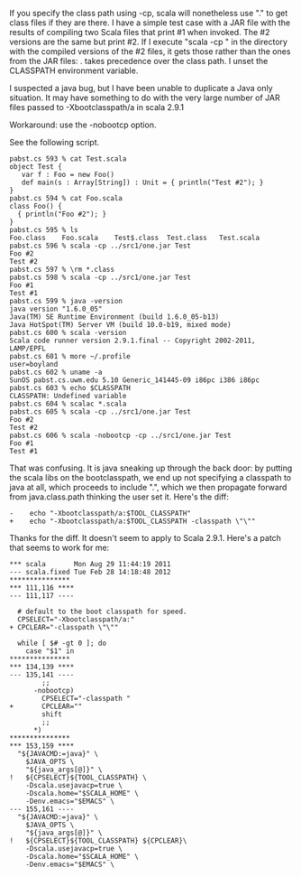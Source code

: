 If you specify the class path using -cp, scala
will nonetheless use "." to get class files if they are there.
I have a simple test case with a JAR file with the results of compiling
two Scala files that print #1 when invoked.  The #2 versions are the
same but print #2.  If I execute "scala -cp <JARFILE>" in the directory
with the compiled versions of the #2 files, it gets those rather than the
ones from the JAR files: . takes precedence over the class path.
I unset the CLASSPATH environment variable.

I suspected a java bug, but I have been unable to duplicate a Java only
situation.  It may have something to do with the very large number of
JAR files passed to -Xbootclasspath/a in scala 2.9.1

Workaround: use the -nobootcp option.

See the following script.
```
pabst.cs 593 % cat Test.scala
object Test {
   var f : Foo = new Foo()
   def main(s : Array[String]) : Unit = { println("Test #2"); }
}
pabst.cs 594 % cat Foo.scala
class Foo() {
  { println("Foo #2"); }
}
pabst.cs 595 % ls
Foo.class    Foo.scala    Test$.class  Test.class   Test.scala
pabst.cs 596 % scala -cp ../src1/one.jar Test
Foo #2
Test #2
pabst.cs 597 % \rm *.class
pabst.cs 598 % scala -cp ../src1/one.jar Test
Foo #1
Test #1
pabst.cs 599 % java -version
java version "1.6.0_05"
Java(TM) SE Runtime Environment (build 1.6.0_05-b13)
Java HotSpot(TM) Server VM (build 10.0-b19, mixed mode)
pabst.cs 600 % scala -version
Scala code runner version 2.9.1.final -- Copyright 2002-2011, LAMP/EPFL
pabst.cs 601 % more ~/.profile
user=boyland
pabst.cs 602 % uname -a
SunOS pabst.cs.uwm.edu 5.10 Generic_141445-09 i86pc i386 i86pc
pabst.cs 603 % echo $CLASSPATH
CLASSPATH: Undefined variable
pabst.cs 604 % scalac *.scala
pabst.cs 605 % scala -cp ../src1/one.jar Test
Foo #2
Test #2
pabst.cs 606 % scala -nobootcp -cp ../src1/one.jar Test
Foo #1
Test #1
```
That was confusing.  It is java sneaking up through the back door: by putting the scala libs on the bootclasspath, we end up not specifying a classpath to java at all, which proceeds to include ".", which we then propagate forward from java.class.path thinking the user set it.
Here's the diff:

```
-    echo "-Xbootclasspath/a:$TOOL_CLASSPATH"
+    echo "-Xbootclasspath/a:$TOOL_CLASSPATH -classpath \"\""
```
Thanks for the diff.  It doesn't seem to apply to Scala 2.9.1.  Here's a patch that seems to work for me:

```
*** scala       Mon Aug 29 11:44:19 2011
--- scala.fixed Tue Feb 28 14:18:48 2012
***************
*** 111,116 ****
--- 111,117 ----

  # default to the boot classpath for speed.
  CPSELECT="-Xbootclasspath/a:"
+ CPCLEAR="-classpath \"\""

  while [ $# -gt 0 ]; do
    case "$1" in
***************
*** 134,139 ****
--- 135,141 ----
        ;;
      -nobootcp)
        CPSELECT="-classpath "
+       CPCLEAR=""
        shift
        ;;
      *)
***************
*** 153,159 ****
  "${JAVACMD:=java}" \
    $JAVA_OPTS \
    "${java_args[@]}" \
!   ${CPSELECT}${TOOL_CLASSPATH} \
    -Dscala.usejavacp=true \
    -Dscala.home="$SCALA_HOME" \
    -Denv.emacs="$EMACS" \
--- 155,161 ----
  "${JAVACMD:=java}" \
    $JAVA_OPTS \
    "${java_args[@]}" \
!   ${CPSELECT}${TOOL_CLASSPATH} ${CPCLEAR}\
    -Dscala.usejavacp=true \
    -Dscala.home="$SCALA_HOME" \
    -Denv.emacs="$EMACS" \
```
